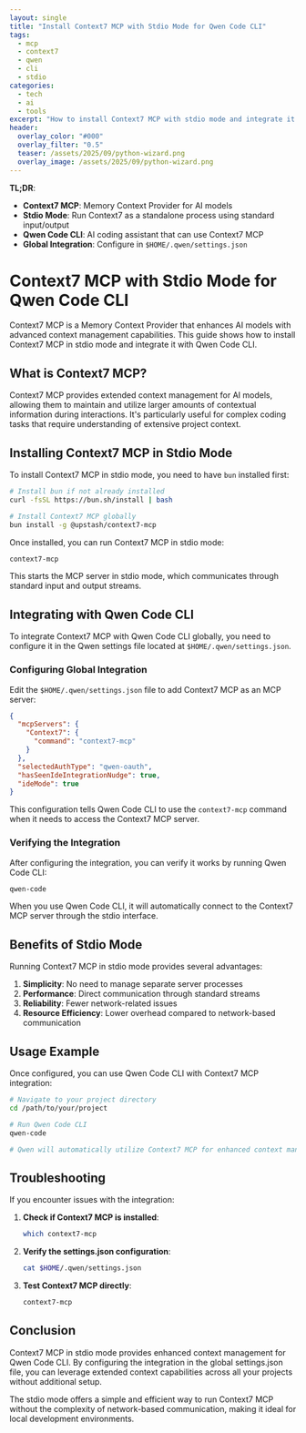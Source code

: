 ```yaml
---
layout: single
title: "Install Context7 MCP with Stdio Mode for Qwen Code CLI"
tags:
  - mcp
  - context7
  - qwen
  - cli
  - stdio
categories:
  - tech
  - ai
  - tools
excerpt: "How to install Context7 MCP with stdio mode and integrate it with Qwen Code CLI globally using settings.json configuration."
header:
  overlay_color: "#000"
  overlay_filter: "0.5"
  teaser: /assets/2025/09/python-wizard.png
  overlay_image: /assets/2025/09/python-wizard.png
---
```


**TL;DR**:
- **Context7 MCP**: Memory Context Provider for AI models
- **Stdio Mode**: Run Context7 as a standalone process using standard input/output
- **Qwen Code CLI**: AI coding assistant that can use Context7 MCP
- **Global Integration**: Configure in `$HOME/.qwen/settings.json`

# Context7 MCP with Stdio Mode for Qwen Code CLI

Context7 MCP is a Memory Context Provider that enhances AI models with advanced context management capabilities. This guide shows how to install Context7 MCP in stdio mode and integrate it with Qwen Code CLI.

## What is Context7 MCP?

Context7 MCP provides extended context management for AI models, allowing them to maintain and utilize larger amounts of contextual information during interactions. It's particularly useful for complex coding tasks that require understanding of extensive project context.

## Installing Context7 MCP in Stdio Mode

To install Context7 MCP in stdio mode, you need to have `bun` installed first:

```bash
# Install bun if not already installed
curl -fsSL https://bun.sh/install | bash

# Install Context7 MCP globally
bun install -g @upstash/context7-mcp
```

Once installed, you can run Context7 MCP in stdio mode:

```bash
context7-mcp
```

This starts the MCP server in stdio mode, which communicates through standard input and output streams.

## Integrating with Qwen Code CLI

To integrate Context7 MCP with Qwen Code CLI globally, you need to configure it in the Qwen settings file located at `$HOME/.qwen/settings.json`.

### Configuring Global Integration

Edit the `$HOME/.qwen/settings.json` file to add Context7 MCP as an MCP server:

```json
{
  "mcpServers": {
    "Context7": {
      "command": "context7-mcp"
    }
  },
  "selectedAuthType": "qwen-oauth",
  "hasSeenIdeIntegrationNudge": true,
  "ideMode": true
}
```

This configuration tells Qwen Code CLI to use the `context7-mcp` command when it needs to access the Context7 MCP server.

### Verifying the Integration

After configuring the integration, you can verify it works by running Qwen Code CLI:

```bash
qwen-code
```

When you use Qwen Code CLI, it will automatically connect to the Context7 MCP server through the stdio interface.

## Benefits of Stdio Mode

Running Context7 MCP in stdio mode provides several advantages:

1. **Simplicity**: No need to manage separate server processes
2. **Performance**: Direct communication through standard streams
3. **Reliability**: Fewer network-related issues
4. **Resource Efficiency**: Lower overhead compared to network-based communication

## Usage Example

Once configured, you can use Qwen Code CLI with Context7 MCP integration:

```bash
# Navigate to your project directory
cd /path/to/your/project

# Run Qwen Code CLI
qwen-code

# Qwen will automatically utilize Context7 MCP for enhanced context management
```

## Troubleshooting

If you encounter issues with the integration:

1. **Check if Context7 MCP is installed**:
   ```bash
   which context7-mcp
   ```

2. **Verify the settings.json configuration**:
   ```bash
   cat $HOME/.qwen/settings.json
   ```

3. **Test Context7 MCP directly**:
   ```bash
   context7-mcp
   ```

## Conclusion

Context7 MCP in stdio mode provides enhanced context management for Qwen Code CLI. By configuring the integration in the global settings.json file, you can leverage extended context capabilities across all your projects without additional setup.

The stdio mode offers a simple and efficient way to run Context7 MCP without the complexity of network-based communication, making it ideal for local development environments.